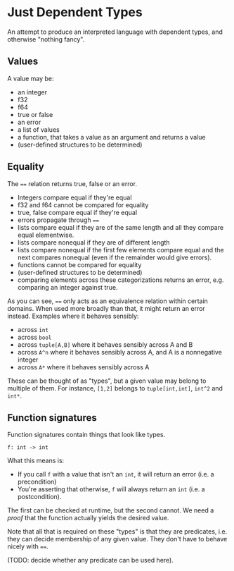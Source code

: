 # Just Dependent Types

An attempt to produce an interpreted language with dependent types, and otherwise "nothing fancy".

## Values

A value may be:

* an integer
* f32
* f64
* true or false
* an error
* a list of values
* a function, that takes a value as an argument and returns a value
* (user-defined structures to be determined)

## Equality

The `==` relation returns true, false or an error.

* Integers compare equal if they're equal
* f32 and f64 cannot be compared for equality
* true, false compare equal if they're equal
* errors propagate through `==`
* lists compare equal if they are of the same length and all they compare equal elementwise.
* lists compare nonequal if they are of different length
* lists compare nonequal if the first few elements compare equal and the next compares nonequal (even if the remainder would give errors).
* functions cannot be compared for equality
* (user-defined structures to be determined)
* comparing elements across these categorizations returns an error, e.g. comparing an integer against true.

As you can see, `==` only acts as an equivalence relation within certain domains. When used more broadly than that, it might return an error instead. Examples where it behaves sensibly:

* across `int`
* across `bool`
* across `tuple[A,B]` where it behaves sensibly across A and B
* across `A^n` where it behaves sensibly across A, and A is a nonnegative integer
* across `A*` where it behaves sensibly across A

These can be thought of as "types", but a given value may belong to multiple of them. For instance, `[1,2]` belongs to `tuple[int,int]`, `int^2` and `int*`.

## Function signatures

Function signatures contain things that look like types.

```
f: int -> int
```

What this means is:

* If you call `f` with a value that isn't an `int`, it will return an error (i.e. a precondition)
* You're asserting that otherwise, `f` will always return an `int` (i.e. a postcondition).

The first can be checked at runtime, but the second cannot. We need a _proof_ that the function actually yields the desired value.

Note that all that is required on these "types" is that they are predicates, i.e. they can decide membership of any given value. They don't have to behave nicely with `==`.

(TODO: decide whether any predicate can be used here).
